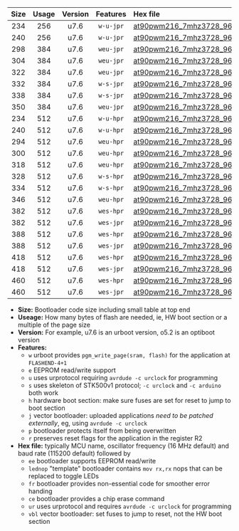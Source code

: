 |Size|Usage|Version|Features|Hex file|
|:-:|:-:|:-:|:-:|:--|
|234|256|u7.6|`w-u-jpr`|[at90pwm216_7mhz3728_9600bps_ur_vbl.hex](https://raw.githubusercontent.com/stefanrueger/urboot/main//at90pwm216_7mhz3728_9600bps_ur_vbl.hex)|
|240|256|u7.6|`w-u-jpr`|[at90pwm216_7mhz3728_9600bps_lednop_ur_vbl.hex](https://raw.githubusercontent.com/stefanrueger/urboot/main//at90pwm216_7mhz3728_9600bps_lednop_ur_vbl.hex)|
|298|384|u7.6|`weu-jpr`|[at90pwm216_7mhz3728_9600bps_ee_ur_vbl.hex](https://raw.githubusercontent.com/stefanrueger/urboot/main//at90pwm216_7mhz3728_9600bps_ee_ur_vbl.hex)|
|304|384|u7.6|`weu-jpr`|[at90pwm216_7mhz3728_9600bps_ee_lednop_ur_vbl.hex](https://raw.githubusercontent.com/stefanrueger/urboot/main//at90pwm216_7mhz3728_9600bps_ee_lednop_ur_vbl.hex)|
|322|384|u7.6|`weu-jpr`|[at90pwm216_7mhz3728_9600bps_ee_lednop_fr_ur_vbl.hex](https://raw.githubusercontent.com/stefanrueger/urboot/main//at90pwm216_7mhz3728_9600bps_ee_lednop_fr_ur_vbl.hex)|
|332|384|u7.6|`w-s-jpr`|[at90pwm216_7mhz3728_9600bps_vbl.hex](https://raw.githubusercontent.com/stefanrueger/urboot/main//at90pwm216_7mhz3728_9600bps_vbl.hex)|
|338|384|u7.6|`w-s-jpr`|[at90pwm216_7mhz3728_9600bps_lednop_vbl.hex](https://raw.githubusercontent.com/stefanrueger/urboot/main//at90pwm216_7mhz3728_9600bps_lednop_vbl.hex)|
|350|384|u7.6|`weu-jpr`|[at90pwm216_7mhz3728_9600bps_ee_lednop_fr_ce_ur_vbl.hex](https://raw.githubusercontent.com/stefanrueger/urboot/main//at90pwm216_7mhz3728_9600bps_ee_lednop_fr_ce_ur_vbl.hex)|
|234|512|u7.6|`w-u-hpr`|[at90pwm216_7mhz3728_9600bps_ur.hex](https://raw.githubusercontent.com/stefanrueger/urboot/main//at90pwm216_7mhz3728_9600bps_ur.hex)|
|240|512|u7.6|`w-u-hpr`|[at90pwm216_7mhz3728_9600bps_lednop_ur.hex](https://raw.githubusercontent.com/stefanrueger/urboot/main//at90pwm216_7mhz3728_9600bps_lednop_ur.hex)|
|294|512|u7.6|`weu-hpr`|[at90pwm216_7mhz3728_9600bps_ee_ur.hex](https://raw.githubusercontent.com/stefanrueger/urboot/main//at90pwm216_7mhz3728_9600bps_ee_ur.hex)|
|300|512|u7.6|`weu-hpr`|[at90pwm216_7mhz3728_9600bps_ee_lednop_ur.hex](https://raw.githubusercontent.com/stefanrueger/urboot/main//at90pwm216_7mhz3728_9600bps_ee_lednop_ur.hex)|
|318|512|u7.6|`weu-hpr`|[at90pwm216_7mhz3728_9600bps_ee_lednop_fr_ur.hex](https://raw.githubusercontent.com/stefanrueger/urboot/main//at90pwm216_7mhz3728_9600bps_ee_lednop_fr_ur.hex)|
|328|512|u7.6|`w-s-hpr`|[at90pwm216_7mhz3728_9600bps.hex](https://raw.githubusercontent.com/stefanrueger/urboot/main//at90pwm216_7mhz3728_9600bps.hex)|
|334|512|u7.6|`w-s-hpr`|[at90pwm216_7mhz3728_9600bps_lednop.hex](https://raw.githubusercontent.com/stefanrueger/urboot/main//at90pwm216_7mhz3728_9600bps_lednop.hex)|
|346|512|u7.6|`weu-hpr`|[at90pwm216_7mhz3728_9600bps_ee_lednop_fr_ce_ur.hex](https://raw.githubusercontent.com/stefanrueger/urboot/main//at90pwm216_7mhz3728_9600bps_ee_lednop_fr_ce_ur.hex)|
|382|512|u7.6|`wes-hpr`|[at90pwm216_7mhz3728_9600bps_ee.hex](https://raw.githubusercontent.com/stefanrueger/urboot/main//at90pwm216_7mhz3728_9600bps_ee.hex)|
|382|512|u7.6|`wes-jpr`|[at90pwm216_7mhz3728_9600bps_ee_vbl.hex](https://raw.githubusercontent.com/stefanrueger/urboot/main//at90pwm216_7mhz3728_9600bps_ee_vbl.hex)|
|388|512|u7.6|`wes-hpr`|[at90pwm216_7mhz3728_9600bps_ee_lednop.hex](https://raw.githubusercontent.com/stefanrueger/urboot/main//at90pwm216_7mhz3728_9600bps_ee_lednop.hex)|
|388|512|u7.6|`wes-jpr`|[at90pwm216_7mhz3728_9600bps_ee_lednop_vbl.hex](https://raw.githubusercontent.com/stefanrueger/urboot/main//at90pwm216_7mhz3728_9600bps_ee_lednop_vbl.hex)|
|418|512|u7.6|`wes-hpr`|[at90pwm216_7mhz3728_9600bps_ee_lednop_fr.hex](https://raw.githubusercontent.com/stefanrueger/urboot/main//at90pwm216_7mhz3728_9600bps_ee_lednop_fr.hex)|
|418|512|u7.6|`wes-jpr`|[at90pwm216_7mhz3728_9600bps_ee_lednop_fr_vbl.hex](https://raw.githubusercontent.com/stefanrueger/urboot/main//at90pwm216_7mhz3728_9600bps_ee_lednop_fr_vbl.hex)|
|460|512|u7.6|`wes-hpr`|[at90pwm216_7mhz3728_9600bps_ee_lednop_fr_ce.hex](https://raw.githubusercontent.com/stefanrueger/urboot/main//at90pwm216_7mhz3728_9600bps_ee_lednop_fr_ce.hex)|
|460|512|u7.6|`wes-jpr`|[at90pwm216_7mhz3728_9600bps_ee_lednop_fr_ce_vbl.hex](https://raw.githubusercontent.com/stefanrueger/urboot/main//at90pwm216_7mhz3728_9600bps_ee_lednop_fr_ce_vbl.hex)|

- **Size:** Bootloader code size including small table at top end
- **Useage:** How many bytes of flash are needed, ie, HW boot section or a multiple of the page size
- **Version:** For example, u7.6 is an urboot version, o5.2 is an optiboot version
- **Features:**
  + `w` urboot provides `pgm_write_page(sram, flash)` for the application at `FLASHEND-4+1`
  + `e` EEPROM read/write support
  + `u` uses urprotocol requiring `avrdude -c urclock` for programming
  + `s` uses skeleton of STK500v1 protocol; `-c urclock` and `-c arduino` both work
  + `h` hardware boot section: make sure fuses are set for reset to jump to boot section
  + `j` vector bootloader: uploaded applications *need to be patched externally*, eg, using `avrdude -c urclock`
  + `p` bootloader protects itself from being overwritten
  + `r` preserves reset flags for the application in the register R2
- **Hex file:** typically MCU name, oscillator frequency (16 MHz default) and baud rate (115200 default) followed by
  + `ee` bootloader supports EEPROM read/write
  + `lednop` "template" bootloader contains `mov rx,rx` nops that can be replaced to toggle LEDs
  + `fr` bootloader provides non-essential code for smoother error handing
  + `ce` bootloader provides a chip erase command
  + `ur` uses urprotocol and requires `avrdude -c urclock` for programming
  + `vbl` vector bootloader: set fuses to jump to reset, not the HW boot section
